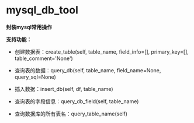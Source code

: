 # mysql_db_tool
 **封装mysql常用操作**



**支持功能：**

- 创建数据表：create_table(self, table_name, field_info=[], primary_key=[], table_comment='None')
- 查询表的数据：query_db(self, table_name, field_name=None, query_sql=None)
- 插入数据：insert_db(self, df, table_name)
- 查询表的字段信息：query_db_field(self, table_name)

- 查询数据库的所有表名：query_table_name(self)

